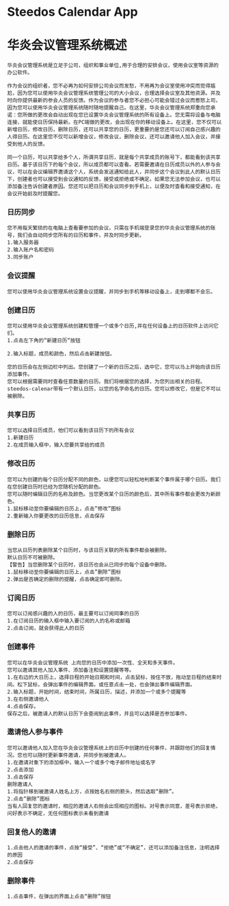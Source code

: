 # Steedos Calendar App

# 华炎会议管理系统概述
     
    华炎会议管理系统是立足于公司，组织和事业单位,用于合理的安排会议，使用会议室等资源的办公软件。
     
    作为会议的组织者，您不必再为如何安排公司会议而发愁，不用再为会议室使用冲突而觉得尴尬，因为您可以使用华炎会议管理系统管理公司的大小会议，合理选择会议室及其他资源。并及时向你提供最新的参会人员的反馈。作为会议的参与者您不必担心可能会错过会议而惹怒上司，因为您可以使用华炎会议管理系统随时随地提醒自己。在这里，华炎会议管理系统郑重向您承诺：您所做的更改会自动出现在您已设置华炎会议管理系统的所有设备上。您无需将设备与电脑连接，就能使日历保持最新。在PC端做的更改，会出现在你的移动设备上。在这里，您不仅可以新增日历，修改日历，删除日历，还可以共享您的日历，更重要的是您还可以订阅自己感兴趣的人得日历。在这里您不仅可以新增会议，修改会议，删除会议，还可以邀请他人加入会议，并接受到他人的反馈。

    同一个日历，可以共享给多个人，所谓共享日历，就是每个共享成员的账号下，都能看到该共享日历。基于该日历下的每个会议，所以成员都可以查看。若需要邀请在日历成员以外的人参与会议，可以在会议编辑界邀请这个人，系统会发送通知给此人，并同步这个会议到此人的默认日历下，创建者也可以接受到会议通知的反馈，接受或拒绝或不确定。如果您无法参加会议，也可以添加备注告诉创建者原因。您还可以把日历和会议同步到手机上，以便及时查看和接受通知，在会议开始前及时提醒您。
 
### 日历同步
    
    您不用每天繁琐的在电脑上查看要参加的会议，只需在手机端登录您的华炎会议管理系统的账号，我们会自动同步您所有的日历和事件，并及时同步更新。
    1.输入服务器
    2.输入账户名和密码
    3.同步账户

### 会议提醒
    
    您可以使用华炎会议管理系统设置会议提醒，并同步到手机等移动设备上，走到哪都不会忘。


### 创建日历
   
    您可以使用华炎会议管理系统创建和管理一个或多个日历,并在任何设备上的日历软件上访问它们。
    1.点击左下角的“新建日历“按钮

    2.输入标题，成员和颜色，然后点击新建按钮。
    
    您的日历会在左侧边栏中列出。您创建了一个新的日历之后，选中它，您可以马上开始向该日历添加事件。
    您可以根据需要同时查看任意数量的日历。我们将根据您的选择，为您列出相关的日程。
    steedos-calenar带有一个默认日历，以您的名字命名的日历。您可以修改它，但是它不可以被删除。

### 共享日历
    
    您可以选择日历成员，他们可以看到该日历下的所有会议
    1.新建日历
    2.在成员输入框中，输入您要共享给的成员

### 修改日历
 
    您可以为创建的每个日历分配不同的颜色，以便您可以轻松地判断某个事件属于哪个日历。我们在您创建日历时已经为您随机分配的颜色。
    您可以随时编辑日历的名称及颜色。当您更改某个日历的颜色后，其中所有事件都会更改为新颜色。
    1.鼠标移动至你要编辑的日历上，点击”修改”图标
    2.重新输入你要更改的日历信息，点击保存

### 删除日历

    当您从日历列表删除某个日历时，与该日历关联的所有事件都会被删除。
    默认日历不可被删除。
    【警告】当您删除某个日历时，该日历也会从已同步的每个设备中删除。
    1.鼠标移动至你要编辑的日历上，点击”删除”图标
    2.弹出是否确定的删除的提醒，点击确定即可删除。

### 订阅日历
    
    您可以订阅感兴趣的人的日历，最主要可以订阅同事的日历
    1.在订阅日历的输入框中输入要订阅的人的名称或邮箱
    2.点击订阅，就会获得此人的日历

### 创建事件
    
    您可以在华炎会议管理系统 上向您的日历中添加一次性、全天和多天事件。
    您可以邀请其他人加入事件、添加备注和设置提醒等等。
    1.在右边的大日历上，选择日程的开始日期和时间，点击鼠标，按住不放，拖动至日程的结束时间。松下鼠标，会弹出事件的编辑界面。或任意点击一处，也会弹出事件编辑界面。
    2.输入标题，开始时间，结束时间，所属日历，描述，并添加一个或多个提醒等
    3.在右侧邀请他人
    4.点击保存。
    保存之后，被邀请人的默认日历下会查阅到此事件，并且可以选择是否参加事件。

### 邀请他人参与事件

    您可以邀请他人加入您在华炎会议管理系统上的日历中创建的任何事件，并跟踪他们的回复情况。您也可以随时更新事件邀请，并同步到被邀请人。
    1.在邀请对象下的添加框中，输入一个或多个电子邮件地址或名字
    2.点击添加
    3.点击保存
    删除邀请人
    1.将指针移到被邀请人姓名上方，点按姓名右侧的箭头，然后选取“删除”。
    2.点击“删除”图标
    当有人回复您的邀请时，相应的邀请人右侧会出现相应的图标。对号表示同意，差号表示拒绝，问好表示不确定，无任何图标表示未看到邀请
   
### 回复他人的邀请
  
    1.点击他人的邀请的事件，点按“接受”、“拒绝”或“不确定”，还可以添加备注信息，注明选择的原因
    2.点击保存

### 删除事件
    
    1.点击事件，在弹出的界面上点击“删除”按钮
